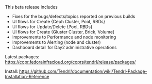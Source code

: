 This beta release includes

* Fixes for the bugs/defects/topics reported on previous builds
* UI flows for Create {Ceph Cluster, Pool, RBDs}
* UI flows for Update/Delete {Pool, RBDs}
* UI flows for Create {Gluster Cluster, Brick, Volume}
* Improvements to Performance and node monitoring 
* Improvements to Alerting (node and cluster)
* Dashboard detail for Day2 administrative operations

Latest packages: https://copr.fedorainfracloud.org/coprs/tendrl/release/packages/

Install: https://github.com/Tendrl/documentation/wiki/Tendrl-Package-Installation-Reference